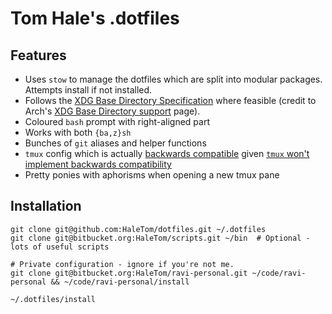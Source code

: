 # Tom Hale's .dotfiles


## Features

* Uses `stow` to manage the dotfiles which are split into modular packages.  Attempts install if not installed.
* Follows the [XDG Base Directory Specification](https://standards.freedesktop.org/basedir-spec/basedir-spec-latest.html) where feasible (credit to Arch's [XDG Base Directory support](https://wiki.archlinux.org/index.php/XDG_Base_Directory_support) page).
* Coloured `bash` prompt with right-aligned part
* Works with both `{ba,z}sh`
* Bunches of `git` aliases and helper functions
* `tmux` config which is actually [backwards compatible](https://stackoverflow.com/a/40902312/5353461) given [`tmux` won't implement backwards compatibility](https://github.com/tmux/tmux/issues/1732)
* Pretty ponies with aphorisms when opening a new tmux pane


## Installation

```
git clone git@github.com:HaleTom/dotfiles.git ~/.dotfiles
git clone git@bitbucket.org:HaleTom/scripts.git ~/bin  # Optional - lots of useful scripts

# Private configuration - ignore if you're not me.
git clone git@bitbucket.org:HaleTom/ravi-personal.git ~/code/ravi-personal && ~/code/ravi-personal/install

~/.dotfiles/install
```
